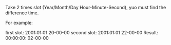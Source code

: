 Take 2 times slot (Year/Month/Day Hour-Minute-Second), yuo must find the difference time.

For example:

first slot: 2001:01:01 20-00-00
second slot: 2001:01:01 22-00-00
Result: 00:00:00: 02-00-00
